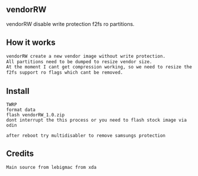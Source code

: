 ## vendorRW 
vendorRW disable write protection f2fs ro partitions.


## How it works

```sh
vendorRW create a new vendor image without write protection.
All partitions need to be dumped to resize vendor size.
At the moment I cant get compression working, so we need to resize the partitions and create a new super image.
f2fs support ro flags which cant be removed.
```

## Install

```
TWRP
format data
flash vendorRW_1.0.zip
dont interrupt the this process or you need to flash stock image via odin

after reboot try multidisabler to remove samsungs protection
```

## Credits

```
Main source from lebigmac from xda
```